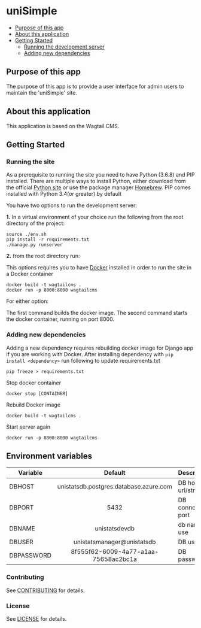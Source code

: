 # uniSimple

<!-- vim-markdown-toc GitLab -->

* [Purpose of this app](#purpose-of-this-app)
* [About this application](#about-this-application)
* [Getting Started](#getting-started)
  * [Running the development server](#running-the-development-server)
  * [Adding new dependencies](#adding-new-dependencies)

<!-- vim-markdown-toc -->


## Purpose of this app


The purpose of this app is to provide a user interface for admin users to maintain the 'uniSimple' site.


## About this application


This application is based on the Wagtail CMS.

## Getting Started


### Running the site

As a prerequisite to running the site you need to have Python (3.6.8) and PIP installed. There are multiple ways to install Python, either download from the official [Python site](https://www.python.org/downloads/) or use the package manager [Homebrew](https://brew.sh/). PIP comes installed with Python 3.4(or greater) by default

You have two options to run the development server:

**1.** In a virtual environment of your choice run the following from the root directory of the project:

```
source ./env.sh
pip install -r requirements.txt
./manage.py runserver

```

**2.** from the root directory run:

This options requires you to have [Docker](https://docs.docker.com/v17.12/docker-for-mac/install/) installed in order to run the site in a Docker container

```
docker build -t wagtailcms .
docker run -p 8000:8000 wagtailcms

```

For either option:

The first command builds the docker image.
The second command starts the docker container, running on port 8000.


### Adding new dependencies

Adding a new dependency requires rebuilding docker image for Django app if you are working with Docker. After installing dependency with `pip install <dependency>` run following to update requirements.txt

```
pip freeze > requirements.txt
```

Stop docker container

```
docker stop [CONTAINER]
```

Rebuild Docker image

```
docker build -t wagtailcms .
```

Start server again

```
docker run -p 8000:8000 wagtailcms

```

## Environment variables

| Variable        | Default       | Description                       |
| --------------- | :-----------: | --------------------------        |    
| DBHOST         | unistatsdb.postgres.database.azure.com            | DB host url/string                |
| DBPORT         | 5432          | DB connection port                |
| DBNAME         | unistatsdevdb        | db name to use                    |
| DBUSER         | unistatsmanager@unistatsdb           | DB user                           |
| DBPASSWORD     | 8f555f62-6009-4a77-a1aa-75658ac2bc1a              | DB password                       |


### Contributing

See [CONTRIBUTING](CONTRIBUTING.md) for details.

### License

See [LICENSE](LICENSE.md) for details.
